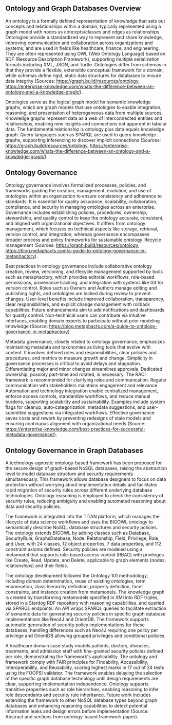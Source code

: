 ## Ontology and Graph Databases Overview
An ontology is a formally defined representation of knowledge that sets out concepts and relationships within a domain, typically represented using a graph model with nodes as concepts/classes and edges as relationships. Ontologies provide a standardized way to represent and share knowledge, improving communication and collaboration across organizations and systems, and are used in fields like healthcare, finance, and engineering. They are often represented using OWL (Web Ontology Language) based on RDF (Resource Description Framework), supporting multiple serialization formats including XML, JSON, and Turtle. Ontologies differ from schemas in that they provide a flexible, extensible conceptual framework for a domain, while schemas define rigid, static data structures for databases to ensure data integrity (Sources: https://graph.build/resources/ontology, https://enterprise-knowledge.com/whats-the-difference-between-an-ontology-and-a-knowledge-graph/).

Ontologies serve as the logical graph model for semantic knowledge graphs, which are graph models that use ontologies to enable integration, reasoning, and presentation of heterogeneous data from multiple sources. Knowledge graphs represent data as a web of interconnected entities and relationships, enabling new insights and connections not apparent in tabular data. The fundamental relationship is ontology plus data equals knowledge graph. Query languages such as SPARQL are used to query knowledge graphs, supporting inferencing to discover implicit connections (Sources: https://graph.build/resources/ontology, https://enterprise-knowledge.com/whats-the-difference-between-an-ontology-and-a-knowledge-graph/).

## Ontology Governance
Ontology governance involves formalized processes, policies, and frameworks guiding the creation, management, evolution, and use of ontologies within an organization to ensure consistency and adherence to standards. It is essential for quality assurance, scalability, collaboration, compliance, and security in managing ontologies across an enterprise. Governance includes establishing policies, procedures, ownership, stewardship, and quality control to keep the ontology accurate, consistent, and aligned with organizational objectives. It differs from ontology management, which focuses on technical aspects like storage, retrieval, version control, and integration, whereas governance encompasses broader process and policy frameworks for sustainable ontology lifecycle management (Sources: https://graph.build/resources/ontology, https://blog.metaphacts.com/a-guide-to-ontology-governance-in-metaphactory).

Best practices in ontology governance include collaborative ontology creation, review, versioning, and lifecycle management supported by tools such as metaphactory, which provides editorial workflows, role-based permissions, provenance tracking, and integration with systems like Git for version control. Roles such as Owners and Authors manage editing and publishing rights, and ontologies are locked during review to prevent changes. User-level benefits include improved collaboration, transparency, clear responsibilities, and explicit change management with rollback capabilities. Future enhancements aim to add notifications and dashboards for quality control. Non-technical users can contribute via intuitive interfaces, enabling domain experts to participate without prior modeling knowledge (Source: https://blog.metaphacts.com/a-guide-to-ontology-governance-in-metaphactory).

Metadata governance, closely related to ontology governance, emphasizes maintaining metadata and taxonomies as living tools that evolve with content. It involves defined roles and responsibilities, clear policies and procedures, and metrics to measure growth and change. Simplicity in governance processes is critical to avoid delays and stagnation. Differentiating major and minor changes streamlines approvals. Dedicated ownership, possibly part-time and rotated, is necessary. The RACI framework is recommended for clarifying roles and communication. Regular communication with stakeholders maintains engagement and relevance. Automation and technology integration enable centralized management, enforce access controls, standardize workflows, and reduce manual burdens, supporting scalability and sustainability. Examples include system flags for cleanup, auto-categorization, metadata suggestions, and user-submitted suggestions via integrated workflows. Effective governance saves costs and rework by preventing redesigns of stale models and ensuring continuous alignment with organizational needs (Source: https://enterprise-knowledge.com/best-practices-for-successful-metadata-governance/).

## Ontology Governance in Graph Databases
A technology-agnostic ontology-based framework has been proposed for the secure design of graph-based NoSQL databases, raising the abstraction level to model database structure and security requirements simultaneously. This framework allows database designers to focus on data protection without worrying about implementation details and facilitates rapid migration of security rules across different underlying database technologies. Ontology reasoning is employed to check the consistency of security rules, reducing ambiguity and enabling automated reasoning about data and security policies.

The framework is integrated into the TITAN platform, which manages the lifecycle of data science workflows and uses the BIGOWL ontology to semantically describe NoSQL database structures and security policies. The ontology extends BIGOWL by adding classes such as Database, SecurityRule, GraphsDatabase, Node, Relationship, Field, Privilege, Role, and User, with 24 classes, 12 object properties, 7 data properties, and 112 constraint axioms defined. Security policies are modeled using a metamodel that supports role-based access control (RBAC) with privileges like Create, Read, Update, and Delete, applicable to graph elements (nodes, relationships) and their fields.

The ontology development followed the Ontology 101 methodology, including domain determination, reuse of existing ontologies, term enumeration, class hierarchy definition, property definition, facet constraints, and instance creation from metamodels. The knowledge graph is created by transforming metamodels specified in XMI into RDF triples, stored in a Stardog RDF repository with reasoning capabilities, and queried via SPARQL endpoints. An API wraps SPARQL queries to facilitate extraction of semantic data for generating security policies in specific graph database implementations like Neo4J and OrientDB. The framework supports automatic generation of security policy implementations for these databases, handling differences such as Neo4J requiring one policy per privilege and OrientDB allowing grouped privileges and conditional policies.

A healthcare domain case study models patients, doctors, diseases, treatments, and admission staff with fine-grained security policies defined per role, demonstrating the framework's applicability. The ontology and framework comply with FAIR principles for Findability, Accessibility, Interoperability, and Reusability, scoring highest marks in 17 out of 24 tests using the FOOPS! validator. The framework enables delaying the selection of the specific graph database technology until design requirements are clear, supporting implementation independence. Ontology supports transitive properties such as role hierarchies, enabling reasoning to infer role descendants and security rule inheritance. Future work includes extending the framework to other NoSQL database types beyond graph databases and enhancing reasoning capabilities to detect potential information leaks and design errors before implementation (Source: Abstract and sections from ontology-based framework paper).